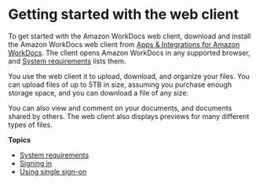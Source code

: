 # Getting started with the web client<a name="web_client_help"></a>

To get started with the Amazon WorkDocs web client, download and install the Amazon WorkDocs web client from [Apps & Integrations for Amazon WorkDocs](https://amazonworkdocs.com/apps.html)\. The client opens Amazon WorkDocs in any supported browser, and [System requirements](web_client_sys_reqs.md) lists them\. 

You use the web client it to upload, download, and organize your files\. You can upload files of up to 5TB in size, assuming you purchase enough storage space, and you can download a file of any size\.

You can also view and comment on your documents, and documents shared by others\. The web client also displays previews for many different types of files\. 

**Topics**
+ [System requirements](web_client_sys_reqs.md)
+ [Signing in](web_login.md)
+ [Using single sign\-on](single_sign_on.md)